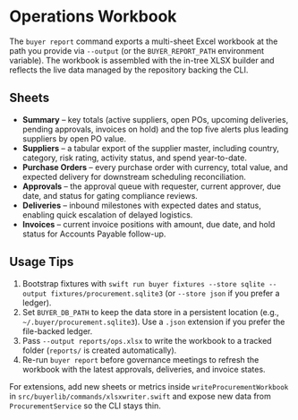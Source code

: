 # Operations Workbook

The `buyer report` command exports a multi-sheet Excel workbook at the path you provide via `--output` (or the `BUYER_REPORT_PATH` environment variable). The workbook is assembled with the in-tree XLSX builder and reflects the live data managed by the repository backing the CLI.

## Sheets

- **Summary** – key totals (active suppliers, open POs, upcoming deliveries, pending approvals, invoices on hold) and the top five alerts plus leading suppliers by open PO value.
- **Suppliers** – a tabular export of the supplier master, including country, category, risk rating, activity status, and spend year-to-date.
- **Purchase Orders** – every purchase order with currency, total value, and expected delivery for downstream scheduling reconciliation.
- **Approvals** – the approval queue with requester, current approver, due date, and status for gating compliance reviews.
- **Deliveries** – inbound milestones with expected dates and status, enabling quick escalation of delayed logistics.
- **Invoices** – current invoice positions with amount, due date, and hold status for Accounts Payable follow-up.

## Usage Tips

1. Bootstrap fixtures with `swift run buyer fixtures --store sqlite --output fixtures/procurement.sqlite3` (or `--store json` if you prefer a ledger).
2. Set `BUYER_DB_PATH` to keep the data store in a persistent location (e.g., `~/.buyer/procurement.sqlite3`). Use a `.json` extension if you prefer the file-backed ledger.
3. Pass `--output reports/ops.xlsx` to write the workbook to a tracked folder (`reports/` is created automatically).
4. Re-run `buyer report` before governance meetings to refresh the workbook with the latest approvals, deliveries, and invoice states.

For extensions, add new sheets or metrics inside `writeProcurementWorkbook` in `src/buyerlib/commands/xlsxwriter.swift` and expose new data from `ProcurementService` so the CLI stays thin.
